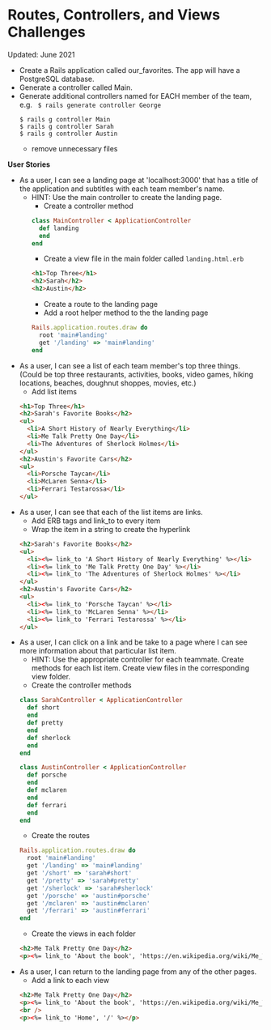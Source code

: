 # Routes, Controllers, and Views Challenges
Updated: June 2021

- Create a Rails application called our_favorites. The app will have a PostgreSQL database.
- Generate a controller called Main.
- Generate additional controllers named for EACH member of the team, e.g. ` $ rails generate controller George`
  ```
  $ rails g controller Main
  $ rails g controller Sarah
  $ rails g controller Austin
  ```
  - remove unnecessary files

**User Stories**
- As a user, I can see a landing page at 'localhost:3000' that has a title of the application and subtitles with each team member's name.
  - HINT: Use the main controller to create the landing page.
    - Create a controller method
    ```ruby
    class MainController < ApplicationController
      def landing
      end
    end
    ```
    - Create a view file in the main folder called `landing.html.erb`
    ```html
    <h1>Top Three</h1>
    <h2>Sarah</h2>
    <h2>Austin</h2>
    ```
    - Create a route to the landing page
    - Add a root helper method to the the landing page
    ```ruby
    Rails.application.routes.draw do
      root 'main#landing'
      get '/landing' => 'main#landing'
    end
    ```
- As a user, I can see a list of each team member's top three things. (Could be top three restaurants, activities, books, video games, hiking locations, beaches, doughnut shoppes, movies, etc.)
  - Add list items
  ```html
  <h1>Top Three</h1>
  <h2>Sarah's Favorite Books</h2>
  <ul>
    <li>A Short History of Nearly Everything</li>
    <li>Me Talk Pretty One Day</li>
    <li>The Adventures of Sherlock Holmes</li>
  </ul>
  <h2>Austin's Favorite Cars</h2>
  <ul>
    <li>Porsche Taycan</li>
    <li>McLaren Senna</li>
    <li>Ferrari Testarossa</li>
  </ul>
  ```
- As a user, I can see that each of the list items are links.
  - Add ERB tags and link_to to every item
  - Wrap the item in a string to create the hyperlink
  ```html
  <h2>Sarah's Favorite Books</h2>
  <ul>
    <li><%= link_to 'A Short History of Nearly Everything' %></li>
    <li><%= link_to 'Me Talk Pretty One Day' %></li>
    <li><%= link_to 'The Adventures of Sherlock Holmes' %></li>
  </ul>
  <h2>Austin's Favorite Cars</h2>
  <ul>
    <li><%= link_to 'Porsche Taycan' %></li>
    <li><%= link_to 'McLaren Senna' %></li>
    <li><%= link_to 'Ferrari Testarossa' %></li>
  </ul>
  ```
- As a user, I can click on a link and be take to a page where I can see more information about that particular list item.
  - HINT: Use the appropriate controller for each teammate. Create methods for each list item. Create view files in the corresponding view folder.
  - Create the controller methods
  ```ruby
  class SarahController < ApplicationController
    def short
    end
    def pretty
    end
    def sherlock
    end
  end
  ```
  ```ruby
  class AustinController < ApplicationController
    def porsche
    end
    def mclaren
    end
    def ferrari
    end
  end
  ```
  - Create the routes
  ```ruby
  Rails.application.routes.draw do
    root 'main#landing'
    get '/landing' => 'main#landing'
    get '/short' => 'sarah#short'
    get '/pretty' => 'sarah#pretty'
    get '/sherlock' => 'sarah#sherlock'
    get '/porsche' => 'austin#porsche'
    get '/mclaren' => 'austin#mclaren'
    get '/ferrari' => 'austin#ferrari'
  end
  ```
  - Create the views in each folder
  ```html
  <h2>Me Talk Pretty One Day</h2>
  <p><%= link_to 'About the book', 'https://en.wikipedia.org/wiki/Me_Talk_Pretty_One_Day' %>
  ```
- As a user, I can return to the landing page from any of the other pages.
  - Add a link to each view
  ```html
  <h2>Me Talk Pretty One Day</h2>
  <p><%= link_to 'About the book', 'https://en.wikipedia.org/wiki/Me_Talk_Pretty_One_Day' %>
  <br />
  <p><%= link_to 'Home', '/' %></p>
  ```
